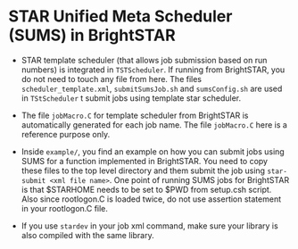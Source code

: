 STAR Unified Meta Scheduler (SUMS) in BrightSTAR
===================================================


- STAR template scheduler (that allows job submission based on run numbers) is integrated in `TSTScheduler`. If running from BrightSTAR, you do not need to touch any file from here. The files `scheduler_template.xml`, `submitSumsJob.sh` and `sumsConfig.sh` are used in `TStScheduler` t submit jobs using template star scheduler.

- The file `jobMacro.C` for template scheduler from BrightSTAR is automatically generated for each job name. The file `jobMacro.C` here is a reference purpose only.

- Inside `example/`, you find an example on how you can submit jobs using SUMS for a function implemented in BrightSTAR. You need to copy these files to the top level directory and them submit the job using `star-submit <xml file name>`. One point of running SUMS jobs for BrightSTAR is that $STARHOME needs to be set to $PWD from setup.csh script. Also since rootlogon.C is loaded twice, do not use assertion statement in your rootlogon.C file.

- If you use `stardev` in your job xml command, make sure your library is also compiled with the same library.






